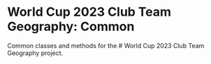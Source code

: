# World Cup 2023 Club Team Geography: Common

Common classes and methods for the # World Cup 2023 Club Team Geography project.
